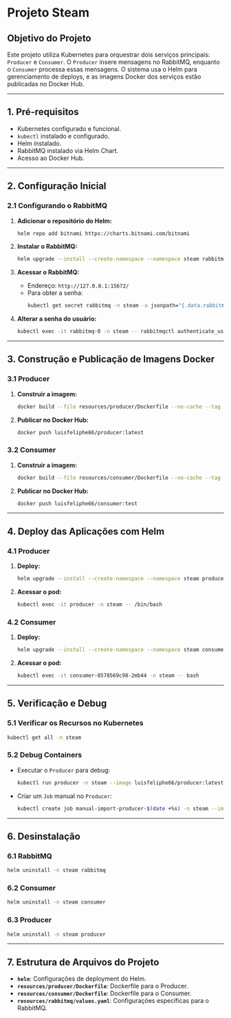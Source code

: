 
# Projeto Steam

## **Objetivo do Projeto**
Este projeto utiliza Kubernetes para orquestrar dois serviços principais: `Producer` e `Consumer`. 
O `Producer` insere mensagens no RabbitMQ, enquanto o `Consumer` processa essas mensagens. 
O sistema usa o Helm para gerenciamento de deploys, e as imagens Docker dos serviços estão publicadas no Docker Hub.

---

## **1. Pré-requisitos**
- Kubernetes configurado e funcional.
- `kubectl` instalado e configurado.
- Helm instalado.
- RabbitMQ instalado via Helm Chart.
- Acesso ao Docker Hub.

---

## **2. Configuração Inicial**

### **2.1 Configurando o RabbitMQ**
1. **Adicionar o repositório do Helm:**
   ```bash
   helm repo add bitnami https://charts.bitnami.com/bitnami
   ```

2. **Instalar o RabbitMQ:**
   ```bash
   helm upgrade --install --create-namespace --namespace steam rabbitmq bitnami/rabbitmq --version 15.0.6 -f resources/rabbitmq/values.yaml
   ```

3. **Acessar o RabbitMQ:**
   - Endereço: `http://127.0.0.1:15672/`
   - Para obter a senha:
     ```bash
     kubectl get secret rabbitmq -n steam -o jsonpath="{.data.rabbitmq-password}" | base64 --decode
     ```

4. **Alterar a senha do usuário:**
   ```bash
   kubectl exec -it rabbitmq-0 -n steam -- rabbitmqctl authenticate_user user <nova_senha>
   ```

---

## **3. Construção e Publicação de Imagens Docker**

### **3.1 Producer**
1. **Construir a imagem:**
   ```bash
   docker build --file resources/producer/Dockerfile --no-cache --tag luisfeliphe66/producer:latest .
   ```

2. **Publicar no Docker Hub:**
   ```bash
   docker push luisfeliphe66/producer:latest
   ```

### **3.2 Consumer**
1. **Construir a imagem:**
   ```bash
   docker build --file resources/consumer/Dockerfile --no-cache --tag luisfeliphe66/consumer:test .
   ```

2. **Publicar no Docker Hub:**
   ```bash
   docker push luisfeliphe66/consumer:test
   ```

---

## **4. Deploy das Aplicações com Helm**

### **4.1 Producer**
1. **Deploy:**
   ```bash
   helm upgrade --install --create-namespace --namespace steam producer ./helm -f helm/values.yaml
   ```

2. **Acessar o pod:**
   ```bash
   kubectl exec -it producer -n steam -- /bin/bash
   ```

### **4.2 Consumer**
1. **Deploy:**
   ```bash
   helm upgrade --install --create-namespace --namespace steam consumer ./helm -f helm/values.yaml
   ```

2. **Acessar o pod:**
   ```bash
   kubectl exec -it consumer-8578569c98-2mb44 -n steam -- bash
   ```

---

## **5. Verificação e Debug**

### **5.1 Verificar os Recursos no Kubernetes**
```bash
kubectl get all -n steam
```

### **5.2 Debug Containers**
- Executar o `Producer` para debug:
  ```bash
  kubectl run producer -n steam --image luisfeliphe66/producer:latest
  ```

- Criar um `Job` manual no `Producer`:
  ```bash
  kubectl create job manual-import-producer-$(date +%s) -n steam --image luisfeliphe66/producer:latest
  ```

---

## **6. Desinstalação**

### **6.1 RabbitMQ**
```bash
helm uninstall -n steam rabbitmq
```

### **6.2 Consumer**
```bash
helm uninstall -n steam consumer
```

### **6.3 Producer**
```bash
helm uninstall -n steam producer
```

---

## **7. Estrutura de Arquivos do Projeto**
- **`helm`**: Configurações de deployment do Helm.
- **`resources/producer/Dockerfile`**: Dockerfile para o Producer.
- **`resources/consumer/Dockerfile`**: Dockerfile para o Consumer.
- **`resources/rabbitmq/values.yaml`**: Configurações específicas para o RabbitMQ.
